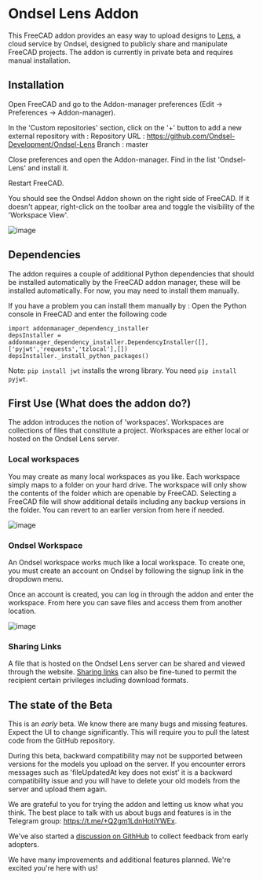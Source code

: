 # Ondsel Lens Addon

This FreeCAD addon provides an easy way to upload designs
to [Lens](https://lens.ondsel.com), a cloud service by Ondsel, designed
to publicly share and manipulate FreeCAD projects. The addon is
currently in private beta and requires manual installation.

## Installation

Open FreeCAD and go to the Addon-manager preferences (Edit -> Preferences -> Addon-manager).

In the 'Custom repositories' section, click on the '+' button to add a new external repository with :
Repository URL : https://github.com/Ondsel-Development/Ondsel-Lens
Branch : master

Close preferences and open the Addon-manager. Find in the list 'Ondsel-Lens' and install it.

Restart FreeCAD.

You should see the Ondsel Addon shown on the right side of FreeCAD. If it doesn't appear, right-click on the toolbar area and toggle the visibility of the 'Workspace View'.

![image](https://github.com/Ondsel-Development/Ondsel-Lens/assets/538057/4ecccf11-6797-4c81-815e-1fc66db87b08)

## Dependencies

The addon requires a couple of additional Python dependencies that should be installed automatically by the FreeCAD addon manager, these will be installed automatically.  For now, you may need to install them manually.

If you have a problem you can install them manually by :
Open the Python console in FreeCAD and enter the following code

```
import addonmanager_dependency_installer
depsInstaller = addonmanager_dependency_installer.DependencyInstaller([],['pyjwt','requests','tzlocal'],[])
depsInstaller._install_python_packages()
```

Note: ```pip install jwt``` installs the wrong library. You need ```pip install pyjwt```.

## First Use (What does the addon do?)

The addon introduces the notion of 'workspaces'. Workspaces are collections
of files that constitute a project. Workspaces are either local or hosted on
the Ondsel Lens server.

### Local workspaces

You may create as many local workspaces as you like.  Each workspace simply
maps to a folder on your hard drive. The workspace will only show the contents
of the folder which are openable by FreeCAD.  Selecting a FreeCAD file will
show additional details including any backup versions in the folder. You can
revert to an earlier version from here if needed.

![image](https://github.com/Ondsel-Development/Ondsel-Lens/assets/538057/57c8942f-6387-4fa2-9ead-4403306b8c6f)

### Ondsel Workspace

An Ondsel workspace works much like a local workspace. To create one, you must
create an account on Ondsel by following the signup link in the dropdown menu.

Once an account is created, you can log in through the addon and enter the
workspace. From here you can save files and access them from another location.

![image](https://github.com/Ondsel-Development/Ondsel-Lens/assets/538057/07d8b957-efe8-4140-a9a5-2a6a3140d507)

### Sharing Links

A file that is hosted on the Ondsel Lens server can be shared and viewed through 
the website. [Sharing links](https://lens.ondsel.com/share/6488bfa93649fe410974f6f9)
can also be fine-tuned to permit the recipient certain privileges including
download formats.

## The state of the Beta

This is an _early_ beta.  We know there are many bugs and missing features. Expect the UI to change significantly.  This will require you to pull the latest code from the GitHub repository.  

During this beta, backward compatibility may not be supported between versions for the models you upload on the server. If you encounter errors messages such as 'fileUpdatedAt key does not exist' it is a backward compatibility issue and you will have to delete your old models from the server and upload them again.

We are grateful to you for trying the addon and letting us know what you think.
The best place to talk with us about bugs and features is in the Telegram group:
https://t.me/+Q2gm1LdnHotiYWEx.

We've also started a [discussion on GithHub](https://github.com/Ondsel-Development/Ondsel-Lens/discussions/25)
to collect feedback from early adopters.

We have many improvements and additional features planned. We're excited you're here with us!
